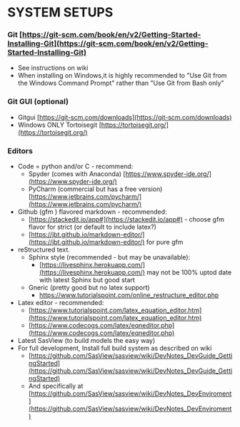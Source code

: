 
SYSTEM SETUPS
=============
### Git [https://git-scm.com/book/en/v2/Getting-Started-Installing-Git](https://git-scm.com/book/en/v2/Getting-Started-Installing-Git)
-   See instructions on wiki
-   When installing on Windows,it is highly recommended to "Use Git from the Windows Command Prompt" rather than "Use Git from Bash only"

### Git GUI (optional)
-   Gitgui [https://git-scm.com/downloads](https://git-scm.com/downloads)   
-   Windows ONLY Tortoisegit [https://tortoisegit.org/](https://tortoisegit.org/)
    
### Editors
- Code = python and/or C - recommend:
  - Spyder (comes with Anaconda) [https://www.spyder-ide.org/](https://www.spyder-ide.org/)
  - PyCharm (commercial but has a free version) [https://www.jetbrains.com/pycharm/](https://www.jetbrains.com/pycharm/)
- Github (gfm ) flavored markdown - recommended:
  - [https://stackedit.io/app#](https://stackedit.io/app#) - choose gfm flavor for strict (or default to include latex?)
  - [https://jbt.github.io/markdown-editor/](https://jbt.github.io/markdown-editor/) for pure gfm
- reStructured text.
  - Sphinx style (recommended - but may be unavailable):
    - [https://livesphinx.herokuapp.com/](https://livesphinx.herokuapp.com/) may not be 100% uptod date with latest Sphinx but good start
  - Gneric (pretty good but no latex support)
    - https://www.tutorialspoint.com/online_restructure_editor.php
- Latex editor - recommended:
  - [https://www.tutorialspoint.com/latex_equation_editor.htm](https://www.tutorialspoint.com/latex_equation_editor.htm)
  - [https://www.codecogs.com/latex/eqneditor.php](https://www.codecogs.com/latex/eqneditor.php)
- Latest SasView (to build models the easy way)
- For full development, Install full build system as described on wiki
  -   [https://github.com/SasView/sasview/wiki/DevNotes_DevGuide_GettingStarted](https://github.com/SasView/sasview/wiki/DevNotes_DevGuide_GettingStarted)  
  -   And specifically at [https://github.com/SasView/sasview/wiki/DevNotes_DevEnviroment](https://github.com/SasView/sasview/wiki/DevNotes_DevEnviroment)
